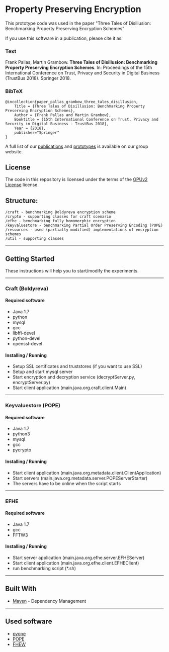# Property Preserving Encryption

This prototype code was used in the paper "Three Tales of Disillusion: Benchmarking Property Preserving Encryption Schemes" 

If you use this software in a publication, please cite it as:

### Text
Frank Pallas, Martin Grambow. **Three Tales of Disillusion: Benchmarking Property Preserving Encryption Schemes**. In: Proceedings of the 15th International Conference on Trust, Privacy and Security in Digital Business (TrustBus 2018). Springer 2018.

### BibTeX
````
@incollection{paper_pallas_grambow_three_tales_disillusion,
    Title = {Three Tales of Disillusion: Benchmarking Property Preserving Encryption Schemes},
    Author = {Frank Pallas and Martin Grambow},
    Booktitle = {15th International Conference on Trust, Privacy and Security in Digital Business - TrustBus 2018},
    Year = {2018},
    publisher="Springer"
}
````

A full list of our [publications](https://www.mcc.tu-berlin.de/menue/forschung/publikationen/parameter/en/) and [prototypes](https://www.mcc.tu-berlin.de/menue/forschung/prototypes/parameter/en/) is available on our group website.

## License

The code in this repository is licensed under the terms of the [GPUv2 License](LICENSE) license.

## Structure:
```
/craft - benchmarking Boldyreva encryption scheme
/crypto - supporting classes for craft scenario
/efhe - benchmarking fully homomorphic encryption
/keyvaluestore - benchmarking Partial Order Preserving Encoding (POPE)
/resources - used (partially modified) implementations of encryption schemes 
/util - supporting classes
```

***

## Getting Started

These instructions will help you to start/modify the experiments.

***

### Craft (Boldyreva)

#### Required software

* Java 1.7
* python
* mysql
* gcc
* libffi-devel
* python-devel
* openssl-devel

#### Installing / Running
* Setup SSL certificates and truststores (if you want to use SSL)
* Setup and start mysql server
* Start encryption and decryption service (decryptServer.py, encryptServer.py)
* Start client application (main.java.org.craft.client.Main)

***

### Keyvaluestore (POPE)

#### Required software

* Java 1.7
* python3
* mysql
* gcc
* pycrypto

#### Installing / Running
* Start client application (main.java.org.metadata.client.ClientApplication)
* Start servers (main.java.org.metadata.server.POPEServerStarter)
* The servers have to be online when the script starts

***

### EFHE

#### Required software

* Java 1.7
* gcc
* FFTW3

#### Installing / Running
* Start server application (main.java.org.efhe.server.EFHEServer)
* Start client application (main.java.org.efhe.client.EFHEClient)
* run benchmarking script (*.sh)

***

## Built With

* [Maven](https://maven.apache.org/) - Dependency Management

***

## Used software

* [pyope](https://github.com/rev112/pyope)
* [POPE](https://github.com/dsroche/pope)
* [FHEW](https://github.com/lducas/FHEW)


